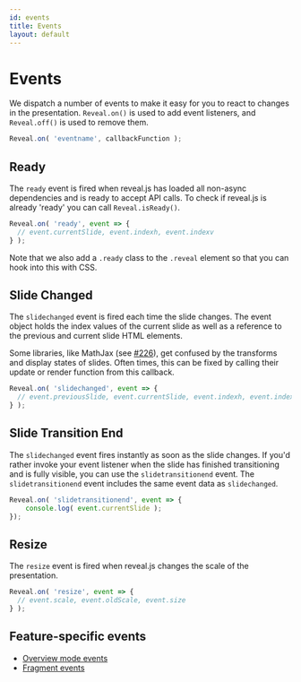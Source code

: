 ```yaml
---
id: events
title: Events
layout: default
---
```


# Events

We dispatch a number of events to make it easy for you to react to changes in the presentation. `Reveal.on()` is used to add event listeners, and `Reveal.off()` is used to remove them.

```js
Reveal.on( 'eventname', callbackFunction );
```

## Ready

The `ready` event is fired when reveal.js has loaded all non-async dependencies and is ready to accept API calls. To check if reveal.js is already 'ready' you can call `Reveal.isReady()`.

```javascript
Reveal.on( 'ready', event => {
  // event.currentSlide, event.indexh, event.indexv
} );
```

Note that we also add a `.ready` class to the `.reveal` element so that you can hook into this with CSS.


## Slide Changed

The `slidechanged` event is fired each time the slide changes. The event object holds the index values of the current slide as well as a reference to the previous and current slide HTML elements.

Some libraries, like MathJax (see [#226](https://github.com/hakimel/reveal.js/issues/226#issuecomment-10261609)), get confused by the transforms and display states of slides. Often times, this can be fixed by calling their update or render function from this callback.

```javascript
Reveal.on( 'slidechanged', event => {
  // event.previousSlide, event.currentSlide, event.indexh, event.indexv
} );
```

## Slide Transition End

The `slidechanged` event fires instantly as soon as the slide changes. If you'd rather invoke your event listener when the slide has finished transitioning and is fully visible, you can use the `slidetransitionend` event. The `slidetransitionend` event includes the same event data as `slidechanged`.

```javascript
Reveal.on( 'slidetransitionend', event => {
	console.log( event.currentSlide );
});
```


## Resize

The `resize` event is fired when reveal.js changes the scale of the presentation.

```javascript
Reveal.on( 'resize', event => {
  // event.scale, event.oldScale, event.size
} );
```

## Feature-specific events
- [Overview mode events](/features/overview/#events)
- [Fragment events](/content/fragments/#events)